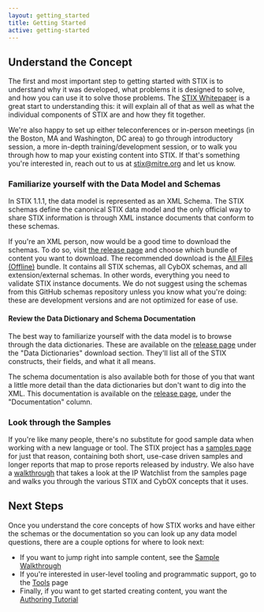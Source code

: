 ```yaml
---
layout: getting_started
title: Getting Started
active: getting-started
---
```


## Understand the Concept

The first and most important step to getting started with STIX is to understand why it was developed, what problems it is designed to solve, and how you can use it to solve those problems. The [STIX Whitepaper](http://stix.mitre.org/about/documents/STIX_Whitepaper_v1.1.pdf) is a great start to understanding this: it will explain all of that as well as what the individual components of STIX are and how they fit together.

We're also happy to set up either teleconferences or in-person meetings (in the Boston, MA and Washington, DC area) to go through introductory session, a more in-depth training/development session, or to walk you through how to map your existing content into STIX. If that's something you're interested in, reach out to us at [stix@mitre.org](mailto:stix@mitre.org) and let us know.

### Familiarize yourself with the Data Model and Schemas
In STIX 1.1.1, the data model is represented as an XML Schema. The STIX schemas define the canonical STIX data model and the only official way to share STIX information is through XML instance documents that conform to these schemas.

If you're an XML person, now would be a good time to download the schemas. To do so, visit [the release page](http://stix.mitre.org/language/version1.1.1/) and choose which bundle of content you want to download. The recommended download is the [All Files (Offline)](http://stix.mitre.org/language/version1.1.1/stix_v1.1.1_offline.zip) bundle. It contains all STIX schemas, all CybOX schemas, and all extension/external schemas. In other words, everything you need to validate STIX instance documents. We do not suggest using the schemas from this GitHub schemas repository unless you know what you're doing: these are development versions and are not optimized for ease of use.

#### Review the Data Dictionary and Schema Documentation
The best way to familiarize yourself with the data model is to browse through the data dictionaries. These are available on the [release page](http://stix.mitre.org/language/version1.1.1/) under the "Data Dictionaries" download section. They'll list all of the STIX constructs, their fields, and what it all means.

The schema documentation is also available both for those of you that want a little more detail than the data dictionaries but don't want to dig into the XML. This documentation is available on the [release page](http://stix.mitre.org/language/version1.1.1/), under the "Documentation" column.

### Look through the Samples

If you're like many people, there's no substitute for good sample data when working with a new language or tool. The STIX project has a [samples page](http://stix.mitre.org/language/version1.1.1/samples.html) for just that reason, containing both short, use-case driven samples and longer reports that map to prose reports released by industry. We also have a [walkthrough](/getting-started/sample-walkthrough) that takes a look at the IP Watchlist from the samples page and walks you through the various STIX and CybOX concepts that it uses.

## Next Steps
Once you understand the core concepts of how STIX works and have either the schemas or the documentation so you can look up any data model questions, there are a couple options for where to look next:

* If you want to jump right into sample content, see the [Sample Walkthrough](/getting-started/sample-walkthrough)
* If you're interested in user-level tooling and programmatic support, go to the [Tools](https://github.com/STIXProject/schemas/wiki/Tools) page
* Finally, if you want to get started creating content, you want the [Authoring Tutorial](/getting-started/authoring-tutorial)
